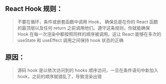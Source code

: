 ## React Hook 规则：

> 不要在循环，条件或嵌套函数中调用 Hook， 确保总是在你的 React 函数的最顶层以及任何 return 之前调用他们。遵守这条规则，你就能确保 Hook 在每一次渲染中都按照同样的顺序被调用。这让 React 能够在多次的 useState 和 useEffect 调用之间保持 hook 状态的正确

## 原因：

> 源码 hook 是以依次访问到的 hooks 顺序访问，一旦在条件语句中新加入 hook，之前的顺序就错乱了，导致渲染出错
